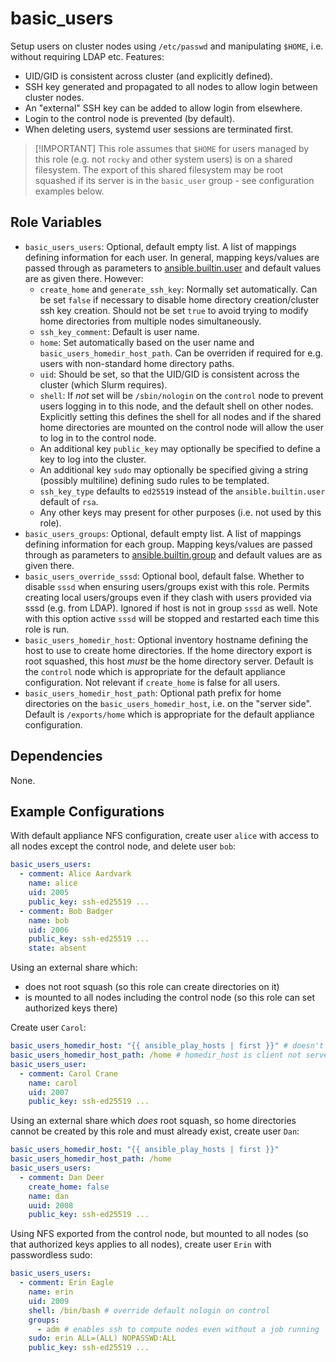 
basic_users
===========

Setup users on cluster nodes using `/etc/passwd` and manipulating `$HOME`, i.e.
without requiring LDAP etc. Features:
- UID/GID is consistent across cluster (and explicitly defined).
- SSH key generated and propagated to all nodes to allow login between cluster
  nodes.
- An "external" SSH key can be added to allow login from elsewhere.
- Login to the control node is prevented (by default).
- When deleting users, systemd user sessions are terminated first.

> [!IMPORTANT] This role assumes that `$HOME` for users managed by this role
(e.g. not `rocky` and other system users) is on a shared filesystem. The export
of this shared filesystem may be root squashed if its server is in the
`basic_user` group - see configuration examples below.

Role Variables
--------------

- `basic_users_users`: Optional, default empty list. A list of mappings defining information for each user. In general, mapping keys/values are passed through as parameters to [ansible.builtin.user](https://docs.ansible.com/ansible/latest/collections/ansible/builtin/user_module.html) and default values are as given there. However:
  - `create_home` and `generate_ssh_key`: Normally set automatically. Can be
    set `false` if necessary to disable home directory creation/cluster ssh
    key creation. Should not be set `true` to avoid trying to modify home
    directories from multiple nodes simultaneously.
  - `ssh_key_comment`: Default is user name.
  - `home`: Set automatically based on the user name and
    `basic_users_homedir_host_path`. Can be overriden if required for e.g.
     users with non-standard home directory paths.
  - `uid`: Should be set, so that the UID/GID is consistent across the cluster
    (which Slurm requires).
  - `shell`: If *not* set will be `/sbin/nologin` on the `control` node to
     prevent users logging in to this node, and the default shell on other
     nodes. Explicitly setting this defines the shell for all nodes and if the
     shared home directories are mounted on the control node will allow the
     user to log in to the control node.
  - An additional key `public_key` may optionally be specified to define a key to log into the cluster.
  - An additional key `sudo` may optionally be specified giving a string (possibly multiline) defining sudo rules to be templated.
  - `ssh_key_type` defaults to `ed25519` instead of the `ansible.builtin.user` default of `rsa`.
  - Any other keys may present for other purposes (i.e. not used by this role).
- `basic_users_groups`: Optional, default empty list. A list of mappings defining information for each group. Mapping keys/values are passed through as parameters to [ansible.builtin.group](https://docs.ansible.com/ansible/latest/collections/ansible/builtin/group_module.html) and default values are as given there.
- `basic_users_override_sssd`: Optional bool, default false. Whether to disable `sssd` when ensuring users/groups exist with this role. Permits creating local users/groups even if they clash with users provided via sssd (e.g. from LDAP). Ignored if host is not in group `sssd` as well. Note with this option active `sssd` will be stopped and restarted each time this role is run.
- `basic_users_homedir_host`: Optional inventory hostname defining the host
  to use to create home directories. If the home directory export is root
  squashed, this host *must* be the home directory server. Default is the
  `control` node which is appropriate for the default appliance configuration.
  Not relevant if `create_home` is false for all users.
- `basic_users_homedir_host_path`: Optional path prefix for home directories on
   the `basic_users_homedir_host`, i.e. on the "server side". Default is
   `/exports/home` which is appropriate for the default appliance configuration.

Dependencies
------------

None.

Example Configurations
----------------------

With default appliance NFS configuration, create user `alice` with access
to all nodes except the control node, and delete user `bob`:

```yaml
basic_users_users:
  - comment: Alice Aardvark
    name: alice
    uid: 2005
    public_key: ssh-ed25519 ...
  - comment: Bob Badger
    name: bob
    uid: 2006
    public_key: ssh-ed25519 ...
    state: absent
```

Using an external share which:
  - does not root squash (so this role can create directories on it)
  - is mounted to all nodes including the control node (so this role can set
    authorized keys there)

Create user `Carol`:

```yaml
basic_users_homedir_host: "{{ ansible_play_hosts | first }}" # doesn't matter which host is used
basic_users_homedir_host_path: /home # homedir_host is client not server
basic_users_user:
  - comment: Carol Crane
    name: carol
    uid: 2007
    public_key: ssh-ed25519 ...
```

Using an external share which *does* root squash, so home directories cannot be
created by this role and must already exist, create user `Dan`:

```yaml
basic_users_homedir_host: "{{ ansible_play_hosts | first }}"
basic_users_homedir_host_path: /home
basic_users_users:
  - comment: Dan Deer
    create_home: false
    name: dan
    uuid: 2008
    public_key: ssh-ed25519 ...
```

Using NFS exported from the control node, but mounted to all nodes (so that
authorized keys applies to all nodes), create user `Erin` with passwordless sudo:

```yaml
basic_users_users:
  - comment: Erin Eagle
    name: erin
    uid: 2009
    shell: /bin/bash # override default nologin on control
    groups:
      - adm # enables ssh to compute nodes even without a job running
    sudo: erin ALL=(ALL) NOPASSWD:ALL
    public_key: ssh-ed25519 ...
```
